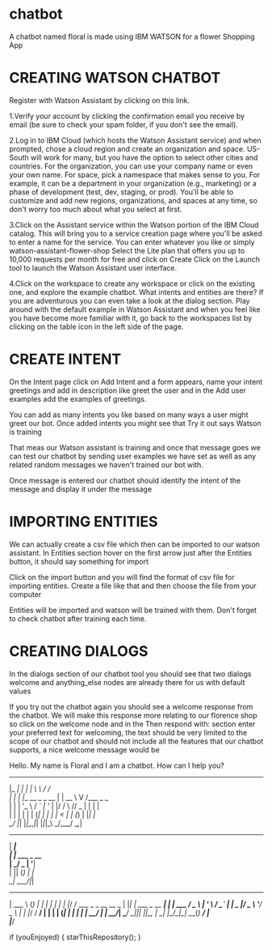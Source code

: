 # chatbot
A chatbot named floral is made using IBM WATSON for a flower Shopping App
# CREATING WATSON CHATBOT
Register with Watson Assistant by clicking on this link.

1.Verify your account by clicking the confirmation email you receive by email (be sure to check your spam folder, if you don't see the email).

2.Log in to IBM Cloud (which hosts the Watson Assistant service) and when prompted, chose a cloud region and create an organization and space. US-South will work for many, but you have the option to select other cities and countries. For the organization, you can use your company name or even your own name. For space, pick a namespace that makes sense to you. For example, it can be a department in your organization (e.g., marketing) or a phase of development (test, dev, staging, or prod). You'll be able to customize and add new regions, organizations, and spaces at any time, so don't worry too much about what you select at first.

3.Click on the Assistant service within the Watson portion of the IBM Cloud catalog. This will bring you to a service creation page where you'll be asked to enter a name for the service. You can enter whatever you like or simply watson-assistant-flower-shop Select the Lite plan that offers you up to 10,000 requests per month for free and click on Create Click on the Launch tool to launch the Watson Assistant user interface.

4.Click on the workspace to create any workspace or click on the existing one, and explore the example chatbot. What intents and entities are there? If you are adventurous you can even take a look at the dialog section. Play around with the default example in Watson Assistant and when you feel like you have become more familiar with it, go back to the workspaces list by clicking on the table icon in the left side of the page.

# CREATE INTENT
On the Intent page click on Add Intent and a form appears, name your intent greetings and add in description like greet the user and in the Add user examples add the examples of greetings.

You can add as many intents you like based on many ways a user might greet our bot. Once added intents you might see that Try it out says Watson is training

That meas our Watson assistant is training and once that message goes we can test our chatbot by sending user examples we have set as well as any related random messages we haven't trained our bot with.

Once message is entered our chatbot should identify the intent of the message and display it under the message

# IMPORTING ENTITIES

We can actually create a csv file which then can be imported to our watson assistant. In Entities section hover on the first arrow just after the Entities button, it should say something for import

Click on the import button and you will find the format of csv file for importing entities. Create a file like that and then choose the file from your computer

Entities will be imported and watson will be trained with them. Don't forget to check chatbot after training each time.

# CREATING DIALOGS
In the dialogs section of our chatbot tool you should see that two dialogs welcome and anything_else nodes are already there for us with default values

If you try out the chatbot again you should see a welcome response from the chatbot. We will make this response more relating to our florence shop so click on the welcome node and in the Then respond with: section enter your preferred text for welcoming, the text should be very limited to the scope of our chatbot and should not include all the features that our chatbot supports, a nice welcome message would be

Hello. My name is Floral and I am a chatbot. How can I help you?



 _____ _                 _     __   __            
|_   _| |               | |    \ \ / /            
  | | | |__   __ _ _ __ | | __  \ V /___  _   _   
  | | | '_ \ / _` | '_ \| |/ /   \ // _ \| | | |  
  | | | | | | (_| | | | |   <    | | (_) | |_| |  
  \_/ |_| |_|\__,_|_| |_|_|\_\   \_/\___/ \__,_|  
                                                  
                                                  
______                                            
|  ___|                                           
| |_ ___  _ __                                    
|  _/ _ \| '__|                                   
| || (_) | |                                      
\_| \___/|_|                                      
                                                  
                                                  
______      _               _   _               _ 
| ___ \    (_)             | | | |             | |
| |_/ / ___ _ _ __   __ _  | |_| | ___ _ __ ___| |
| ___ \/ _ \ | '_ \ / _` | |  _  |/ _ \ '__/ _ \ |
| |_/ /  __/ | | | | (_| | | | | |  __/ | |  __/_|
\____/ \___|_|_| |_|\__, | \_| |_/\___|_|  \___(_)
                     __/ |                        
                    |___/                         





                    
                    
                    


if (youEnjoyed) {
    starThisRepository();
}
